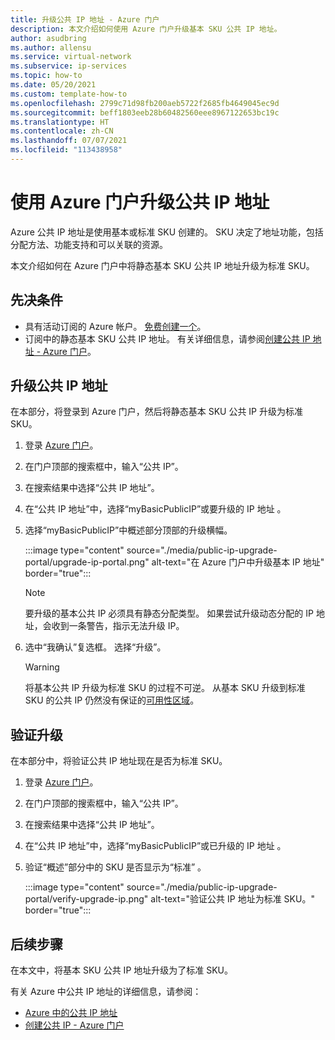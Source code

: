 ```yaml
---
title: 升级公共 IP 地址 - Azure 门户
description: 本文介绍如何使用 Azure 门户升级基本 SKU 公共 IP 地址。
author: asudbring
ms.author: allensu
ms.service: virtual-network
ms.subservice: ip-services
ms.topic: how-to
ms.date: 05/20/2021
ms.custom: template-how-to
ms.openlocfilehash: 2799c71d98fb200aeb5722f2685fb4649045ec9d
ms.sourcegitcommit: beff1803eeb28b60482560eee8967122653bc19c
ms.translationtype: HT
ms.contentlocale: zh-CN
ms.lasthandoff: 07/07/2021
ms.locfileid: "113438958"
---
```

# <a name="upgrade-a-public-ip-address-using-the-azure-portal"></a>使用 Azure 门户升级公共 IP 地址

Azure 公共 IP 地址是使用基本或标准 SKU 创建的。 SKU 决定了地址功能，包括分配方法、功能支持和可以关联的资源。 

本文介绍如何在 Azure 门户中将静态基本 SKU 公共 IP 地址升级为标准 SKU。

## <a name="prerequisites"></a>先决条件

* 具有活动订阅的 Azure 帐户。 [免费创建一个](https://azure.microsoft.com/free/?ref=microsoft.com&utm_source=microsoft.com&utm_medium=docs&utm_campaign=visualstudio)。
* 订阅中的静态基本 SKU 公共 IP 地址。 有关详细信息，请参阅[创建公共 IP 地址 - Azure 门户](create-public-ip-portal.md#create-a-basic-sku-public-ip-address)。

## <a name="upgrade-public-ip-address"></a>升级公共 IP 地址

在本部分，将登录到 Azure 门户，然后将静态基本 SKU 公共 IP 升级为标准 SKU。

1. 登录 [Azure 门户](https://portal.azure.com)。

2. 在门户顶部的搜索框中，输入“公共 IP”。

3. 在搜索结果中选择“公共 IP 地址”。

4. 在“公共 IP 地址”中，选择“myBasicPublicIP”或要升级的 IP 地址 。

5. 选择“myBasicPublicIP”中概述部分顶部的升级横幅。

    :::image type="content" source="./media/public-ip-upgrade-portal/upgrade-ip-portal.png" alt-text="在 Azure 门户中升级基本 IP 地址" border="true":::

    > [!NOTE]
    > 要升级的基本公共 IP 必须具有静态分配类型。 如果尝试升级动态分配的 IP 地址，会收到一条警告，指示无法升级 IP。

6.  选中“我确认”复选框。 选择“升级”。

    > [!WARNING]
    > 将基本公共 IP 升级为标准 SKU 的过程不可逆。 从基本 SKU 升级到标准 SKU 的公共 IP 仍然没有保证的[可用性区域](../availability-zones/az-overview.md?toc=%2fazure%2fvirtual-network%2ftoc.json#availability-zones)。

## <a name="verify-upgrade"></a>验证升级

在本部分中，将验证公共 IP 地址现在是否为标准 SKU。

1. 登录 [Azure 门户](https://portal.azure.com)。

2. 在门户顶部的搜索框中，输入“公共 IP”。

3. 在搜索结果中选择“公共 IP 地址”。

4. 在“公共 IP 地址”中，选择“myBasicPublicIP”或已升级的 IP 地址 。

5. 验证“概述”部分中的 SKU 是否显示为“标准” 。

    :::image type="content" source="./media/public-ip-upgrade-portal/verify-upgrade-ip.png" alt-text="验证公共 IP 地址为标准 SKU。" border="true":::

## <a name="next-steps"></a>后续步骤

在本文中，将基本 SKU 公共 IP 地址升级为了标准 SKU。

有关 Azure 中公共 IP 地址的详细信息，请参阅：

- [Azure 中的公共 IP 地址](public-ip-addresses.md)
- [创建公共 IP - Azure 门户](create-public-ip-portal.md)

